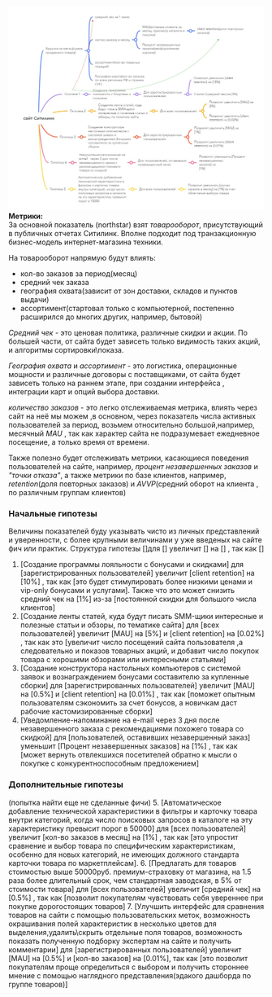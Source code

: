 ![main](Citilink%20basic%20hypothesis.jpg "Citilink")
**Метрики:**  
За основной показатель (northstar) взят *товарооборот*, присутствующий в публичных отчетах Ситилинк. Вполне подходит под транзакционную бизнес-модель интернет-магазина техники.  

На товарооборот напрямую будут влиять:
- кол-во заказов за период(месяц)
- средний чек заказа
- география охвата(зависит от зон доставки, складов и пунктов выдачи)
- ассортимент(стартовал только с компьютерной, постепенно расширился до многих других, например, бытовой)

*Средний чек* - это ценовая политика, различные скидки и акции. По большей части, от сайта будет зависеть только видимость таких акций, и алгоритмы сортировки\показа.  

*География охвата* и *ассортимент* - это логистика, операционные мощности и различные договоры с поставщиками, от сайта будет зависеть только на раннем этапе, при создании интерфейса , интеграции карт и опций выбора доставки.  

*количество заказов* - это легко отслеживаемая метрика, влиять через сайт на неё мы можем ,в основном, через
показатель числа активных пользователей за период, возьмем относительно большой,например, месячный *MAU* , так как  характер сайта не подразумевает ежедневное посещение, а только время от времени.  

Также полезно будет отслеживать метрики, касающиеся поведения пользователей на сайте, например, 
*процент незавершенных заказов* и *"точки отказа"*,
а также метрики по базе клиентов, например, *retention*(доля повторных заказов) и *AVVP*(средний оборот на клиента , по различным группам клиентов)

### Начальные гипотезы
Величины показателей буду указывать чисто из личных представлений и уверенности, с более крупными величинами у уже введеных на сайте фич или практик.
Структура гипотезы []для [] увеличит [] на [] , так как []
1. [Создание программы
лояльности с бонусами и
скидками] для [зарегистрированных
пользователей] увеличит [client
retention] на [10%] , так как [это будет стимулировать более низкими ценами и vip-only бонусами и услугами]. Также что это может снизить средний чек на [1%] из-за [постоянной скидки для большого числа клиентов]
2. [Создание ленты статей, куда
будут писать SMM-щики
интересные и полезные статьи и
обзоры, по тематике сайта] для [всех пользователей] увеличит [MAU] на [5%] и [client
retention] на [0.02%] , так как это [увеличит число посещений сайта пользователя ,а следовательно и показов товарных акций, и добавит число покупок товара с хорошими обзорами или интересными статьями]
3. [Создание конструктора
настольных компьютеров с
системой заявок и
вознаграждением бонусами
составителю за купленные
сборки] для [зарегистрированных
пользователей] увеличит [MAU] на [0.5%] и [client
retention] на [0.01%] , так как [поможет опытным пользователям сэкономить за счет бонусов, а новичкам даст рабочие кастомизированные сборки]
4. [Уведомление-напоминание на
e-mail через 3 дня после
незавершенного заказа с
рекомендациями похожего
товара со скидкой] для [пользователей, оставивших
незавершенный заказ] уменьшит [Процент
незавершенных заказов] на [1%] , так как [может вернуть отвлекшихся посетителей обратно к мысли о покупке  с конкурентноспособным предложением]
### Дополнительные гипотезы
(попытка найти еще не сделанные фичи)
5. [Автоматическое добавление
технической характеристики в
фильтры и карточку товара
внутри категорий, когда число
поисковых запросов в каталоге
на эту характеристику превысит
порог в 50000] для [всех пользователей] увеличит [кол-во заказов в месяц] на [1%] , так как [это упростит сравнение и выбор товара по специфическим характеристикам, особенно для новых категорий, не имеющих должного стандарта карточки товара по маркетплейсам]. 
6. [Предлагать для товаров стоимостью выше 50000руб. премиум-страховку от магазина, на 1.5 раза более  длительный срок, чем стандартная заводская, в 5% от стоимости товара] для [всех пользователей] увеличит [средний чек] на [0.5%] , так как [позволит покупателям чувствовать себя увереннее при покупке дорогостоящих товаров]
7. [Улучшить интерфейс для сравнения товаров на сайти с помощью пользовательских меток, возможность окрашивания полей характеристик в несколько цветов для выделения,удалить\скрыть отдельные поля товаров, возможность показать полученную подборку экспертам на сайте и получить комментарии] для [зарегистрированных пользователей] увеличит [MAU] на [0.5%] и [кол-во заказов] на [0.01%], так как [это позволит покупателям проще определиться с выбором и получить стороннее мнение с помощью наглядного представления(эдакого дашборда по группе товаров)]